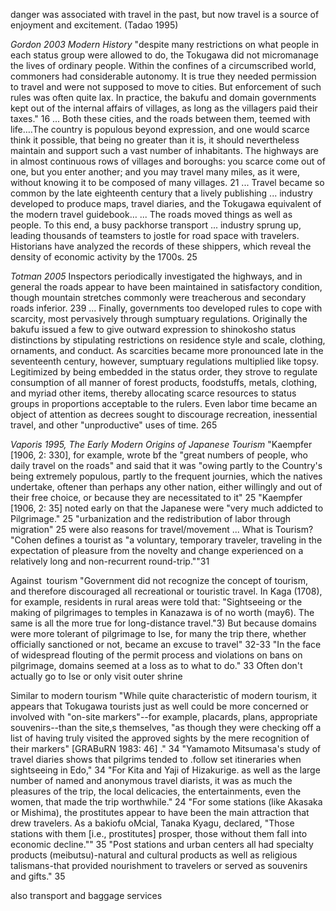 
danger was associated with travel in the past, but now travel is a source of enjoyment and excitement. (Tadao 1995)

*Gordon 2003 Modern History*
	"despite many restrictions on what people in each status group were allowed to do, the Tokugawa did not micromanage the lives of ordinary people. Within the confines of a circumscribed world, commoners had considerable autonomy. It is true they needed permission to travel and were not supposed to move to cities. But enforcement of such rules was often quite lax. In practice, the bakufu and domain governments kept out of the internal affairs of villages, as long as the villagers paid their taxes." 16
	...
	Both these cities, and the roads between them, teemed with life….The country is populous beyond expression, and one would scarce think it possible, that being no greater than it is, it should nevertheless maintain and support such a vast number of inhabitants. The highways are in almost continuous rows of villages and boroughs: you scarce come out of one, but you enter another; and you may travel many miles, as it were, without knowing it to be composed of many villages. 21
	...
	Travel became so common by the late eighteenth century that a lively publishing
	...
	industry developed to produce maps, travel diaries, and the Tokugawa equivalent of the modern travel guidebook…
	...
	The roads moved things as well as people. To this end, a busy packhorse transport
	...
	industry sprung up, leading thousands of teamsters to jostle for road space with travelers. Historians have analyzed the records of these shippers, which reveal the density of economic activity by the 1700s. 25


*Totman 2005*
	Inspectors periodically investigated the highways, and in general the roads appear to have been maintained in satisfactory condition, though mountain stretches commonly were treacherous and secondary roads inferior. 239
	...
	Finally, governments too developed rules to cope with scarcity, most pervasively through sumptuary regulations. Originally the bakufu issued a few to give outward expression to shinokosho status distinctions by stipulating restrictions on residence style and scale, clothing, ornaments, and conduct. As scarcities became more pronounced late in the seventeenth century, however, sumptuary regulations multiplied like topsy. Legitimized by being embedded in the status order, they strove to regulate consumption of all manner of forest products, foodstuffs, metals, clothing, and myriad other items, thereby allocating scarce resources to status groups in proportions acceptable to the rulers. Even labor time became an object of attention as decrees sought to discourage recreation, inessential travel, and other "unproductive" uses of time. 265


*Vaporis 1995, The Early Modern Origins of Japanese Tourism*
	"Kaempfer [1906, 2: 330], for example, wrote bf the "great numbers of people, who daily travel on the roads" and said that it was "owing partly to the Country's being extremely populous, partly to the frequent journies, which the natives undertake, oftener than perhaps any other nation, either willingly and out of their free choice, or because they are necessitated to it" 25
	"Kaempfer [1906, 2: 35] noted early on that the Japanese were "very much addicted to Pilgrimage." 25
	"urbanization and the redistribution of labor through migration" 25 were also reasons for travel/movement
	...
What is Tourism?
	"Cohen defines a tourist as "a voluntary, temporary traveler, traveling in the expectation of pleasure from the novelty and change experienced on a relatively long and non-recurrent round-trip.""31

Against  tourism
	"Government did not recognize the concept of tourism, and therefore discouraged all recreational or touristic travel. In Kaga (1708), for example, residents in rural areas were told that: "Sightseeing or the making of pilgrimages to temples in Kanazawa is of no worth (may6). The same is all the more true for long-distance travel."3) But because domains were more tolerant of pilgrimage to Ise, for many the trip there, whether officially sanctioned or not, became an excuse to travel" 32-33
	"In the face of widespread flouting of the permit process and violations on bans on pilgrimage, domains seemed at a loss as to what to do." 33
	Often don't actually go to Ise or only visit outer shrine

Similar to modern tourism
	"While quite characteristic of modern tourism, it appears that Tokugawa tourists just as well could be more concerned or involved with "on-site markers"--for example, placards, plans, appropriate souvenirs--than the site,s themselves, "as though they were checking off a list of having truly visited the approved sights by the mere recognition of their markers" [GRABuRN 1983: 46] ." 34
	"Yamamoto Mitsumasa's study of travel diaries shows that pilgrims tended to .follow set itineraries when sightseeing in Edo," 34
	"For Kita and Yaji of Hizakurige. as well as the large number of named and anonymous travel diarists, it was as much the pleasures of the trip, the local delicacies, the entertainments, even the women, that made the trip worthwhile." 24
	"For some stations (like Akasaka or Mishima), the prostitutes appear to have been the main attraction that drew travelers. As a bakiofu oMcial, Tanaka Kyagu, declared, "Those stations with them [i.e., prostitutes] prosper, those without them fall into economic decline."" 35
	"Post stations and urban centers all had specialty products (meibutsu)-natural and cultural products as well as religious talismans-that provided nourishment to travelers or served as souvenirs and gifts." 35
	
also transport and baggage services